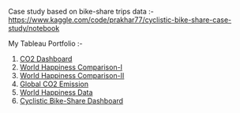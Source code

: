 Case study based on bike-share trips data :-  https://www.kaggle.com/code/prakhar77/cyclistic-bike-share-case-study/notebook

My Tableau Portfolio :-
   1. [CO2 Dashboard](https://public.tableau.com/shared/X2RGNYZ6T?:display_count=n&:origin=viz_share_link)
   2. [World Happiness Comparison-I](https://public.tableau.com/views/WorldHappinessComparisonGoogleDataCertificate/Dashboard1?:language=en-US&:display_count=n&:origin=viz_share_link)
   3. [World Happiness Comparison-II](https://public.tableau.com/views/WorldHappinessComparisonGoogleDataCertificate/Dashboard2?:language=en-US&:display_count=n&:origin=viz_share_link)
   4. [Global CO2 Emission](https://public.tableau.com/views/CO2Emission_17060800556360/Sheet1?:language=en-US&:display_count=n&:origin=viz_share_link)
   5. [World Happiness Data](https://public.tableau.com/shared/SGWBHY74T?:display_count=n&:origin=viz_share_link)
   6. [Cyclistic Bike-Share Dashboard](https://public.tableau.com/views/CyclisticBike-ShareDashboard_17076374984090/CyclisticBike-ShareDashboard?:language=en-US&:display_count=n&:origin=viz_share_link)
